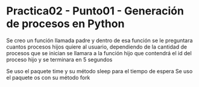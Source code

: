 # Practica02 - Punto01 - Generación de procesos en Python

Se creo un función llamada padre y dentro de esa función se le preguntara cuantos procesos hijos quiere al usuario, dependiendo de la cantidad de procesos que se inician se llamara a la función hijo que contendrá el id del proceso hijo y se terminara en 5 segundos 

Se uso el paquete time y su método sleep para el tiempo de espera
Se uso el paquete os con su método fork  
